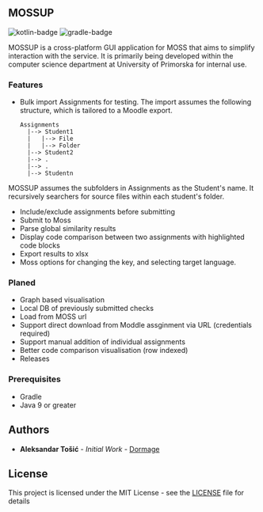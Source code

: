 [kotlin-badge]: https://img.shields.io/badge/Kotlin-0095D5?logo=kotlin&logoColor=white
[gradle-badge]: https://img.shields.io/badge/gradle-02303A?logo=gradle&logoColor=white
## MOSSUP
![kotlin-badge]
![gradle-badge]


MOSSUP is a cross-platform GUI application for MOSS that aims to simplify interaction with the service. 
It is primarily being developed within the computer science department at University of Primorska for internal use.

### Features
* Bulk import Assignments for testing. The import assumes the following structure, which is tailored to a Moodle export. 

  ```
  Assignments
    |--> Student1
    |   |--> File
    |   |--> Folder
    |--> Student2
    |--> .
    |--> .
    |--> Studentn
  ```
MOSSUP assumes the subfolders in Assignments as the Student's name. It recursively searchers for source files within each student's folder.

* Include/exclude assignments before submitting
* Submit to Moss
* Parse global similarity results
* Display code comparison between two assignments with highlighted code blocks
* Export results to xlsx
* Moss options for changing the key, and selecting target language.

### Planed
* Graph based visualisation 
* Local DB of previously submitted checks
* Load from MOSS url
* Support direct download from Moddle assginment via URL (credentials required)
* Support manual addition of individual assignments
* Better code comparison visualisation (row indexed)
* Releases

### Prerequisites

* Gradle
* Java 9 or greater


## Authors

* **Aleksandar Tošić** - *Initial Work* - [Dormage](https://github.com/Dormage)

## License

This project is licensed under the MIT License - see the [LICENSE](LICENSE) file for details

